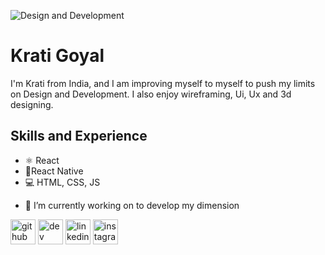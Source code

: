 ![Design and Development](https://i.imgur.com/1Zz9Fpz.png)

# Krati Goyal
I'm Krati from India, and I am improving myself to myself to push my limits on Design and Development. I also enjoy wireframing, Ui, Ux and 3d designing.

## Skills and Experience
* ⚛️ React
* 📱React Native
* 💻 HTML, CSS, JS

- 🔭 I’m currently working on to develop my dimension 

[<img src='https://cdn.jsdelivr.net/npm/simple-icons@3.0.1/icons/github.svg' alt='github' height='40'>](https://github.com/kratigoyal)  [<img src='https://cdn.jsdelivr.net/npm/simple-icons@3.0.1/icons/dev-dot-to.svg' alt='dev' height='40'>](https://dev.to/kratigoyal)  [<img src='https://cdn.jsdelivr.net/npm/simple-icons@3.0.1/icons/linkedin.svg' alt='linkedin' height='40'>](https://www.linkedin.com/in/KratiGoyal/)  [<img src='https://cdn.jsdelivr.net/npm/simple-icons@3.0.1/icons/instagram.svg' alt='instagram' height='40'>](https://www.instagram.com/krati8266/)  







